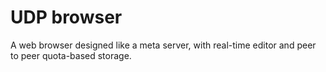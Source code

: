 # UDP browser

A web browser designed like a meta server, with real-time editor and peer
to peer quota-based storage.
